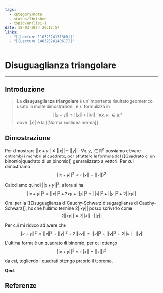 ```yaml
---
tags:
  - category/note
  - status/finished
  - topic/analisi-I
date: 18-03-2024 20:12:57
links:
  - "[[Lecture 11032024131300]]"
  - "[[Lecture 14032024140617]]"
---
```

# Disuguaglianza triangolare
---
## Introduzione
> La **disuguaglianza triangolare** è un'importante risultato geometrico usato in molte dimostrazioni, e si formulizza in
> $$||x + y|| \leq ||x|| + ||y|| \ \ \ \forall x, y, \in \mathbb{R}^{n}$$
> dove $||x||$ è la [[Norma euclidea|norma]].

## Dimostrazione
Per dimostrare $||x + y|| \leq ||x|| + ||y|| \ \ \ \forall x, y, \in \mathbb{R}^{n}$ possiamo elevare entrambi i membri al quadrato, per sfruttare la formula del [[Quadrato di un binomio|quadrato di un binomio]] generalizzato a vettori. Per cui dimostriamo
$$||x + y||^{2} \leq (||x|| + ||y||)^{2}$$

Calcoliamo quindi $||x+y||^{2}$, allora si ha
$$||x + y||^{2} = ||x||^{2} + 2xy + ||y||^{2} \leq ||x||^{2} + ||y||^{2} + 2||xy||$$

Ora, per la [[Disuguaglianza di Cauchy-Schwarz|disuguaglianza di Cauchy-Schwarz]], ho che l'ultimo termine $2||xy||$ posso scriverlo come
$$2||xy|| \leq 2 ||x|| \cdot ||y||$$

Per cui mi riduco ad avere che
$$||x + y||^{2} \leq ||x||^{2} + ||y||^{2} + 2||xy|| = ||x||^{2} + ||y||^{2} + 2 ||x|| \cdot ||y||$$

L'ultima forma è un quadrato di binomio, per cui ottengo
$$||x + y||^{2} \leq (||x|| + ||y||)^{2}$$

da cui, togliendo i quadrati ottengo proprio il teorema.

**Qed**.

## Referenze
